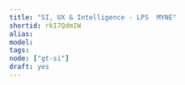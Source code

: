 ```yaml
---
title: "SI, UX & Intelligence - LPS  MYNE"
shortid: rkI7QdmIW
alias:
model:
tags:
node: ["gt-si"]
draft: yes
---
```

